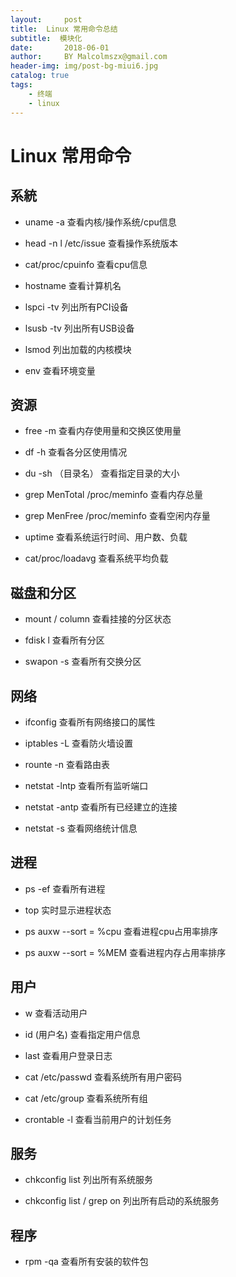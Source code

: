 ```yaml
---
layout:     post
title:  Linux 常用命令总结
subtitle:  模块化
date:       2018-06-01
author:     BY Malcolmszx@gmail.com
header-img: img/post-bg-miui6.jpg
catalog: true
tags:
    - 终端
    - linux
---
```


# Linux 常用命令

## 系統

- uname -a 查看内核/操作系统/cpu信息

- head -n l /etc/issue 查看操作系统版本

- cat/proc/cpuinfo 查看cpu信息

- hostname 查看计算机名

- lspci -tv 列出所有PCI设备

- lsusb -tv 列出所有USB设备

- lsmod 列出加载的内核模块

- env 查看环境变量

## 资源

- free -m 查看内存使用量和交换区使用量

- df -h 查看各分区使用情况

- du -sh （目录名） 查看指定目录的大小

- grep MenTotal /proc/meminfo 查看内存总量

- grep MenFree /proc/meminfo 查看空闲内存量

- uptime 查看系统运行时间、用户数、负载

- cat/proc/loadavg 查看系统平均负载

## 磁盘和分区

- mount / column 查看挂接的分区状态

- fdisk l 查看所有分区 

- swapon -s 查看所有交换分区

## 网络

- ifconfig 查看所有网络接口的属性

- iptables -L 查看防火墙设置

- rounte -n 查看路由表

- netstat -lntp 查看所有监听端口

- netstat -antp 查看所有已经建立的连接

- netstat -s 查看网络统计信息

## 进程

- ps -ef 查看所有进程

- top 实时显示进程状态

- ps auxw --sort = %cpu 查看进程cpu占用率排序

- ps auxw --sort = %MEM 查看进程内存占用率排序 

## 用户

- w 查看活动用户

- id (用户名) 查看指定用户信息

- last 查看用户登录日志

- cat /etc/passwd 查看系统所有用户密码

- cat /etc/group 查看系统所有组

- crontable -l 查看当前用户的计划任务

## 服务

- chkconfig list 列出所有系统服务

- chkconfig list / grep on 列出所有启动的系统服务

## 程序

- rpm -qa 查看所有安装的软件包



